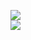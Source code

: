 [![](https://img.shields.io/badge/Made%20With-Github%20Spray-lightgrey.svg?style=for-the-badge&logo=github)](https://github.com/Annihil/github-spray#1657)  
[![](https://i.imgur.com/2DrTn0Z.gif)](https://github.com/Annihil/github-spray)